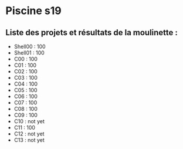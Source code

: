 # Piscine s19

## Liste des projets et résultats de la moulinette :

- Shell00 :	100
- Shell01 : 100
- C00 :	100
- C01 : 100
- C02 : 100
- C03 : 100
- C04 : 100
- C05 : 100
- C06 : 100
- C07 : 100
- C08 : 100
- C09 : 100
- C10 : not yet
- C11 : 100
- C12 : not yet
- C13 : not yet
